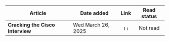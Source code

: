 | Article | Date added | Link | Read status |
| --- | --- | :---: | :---: |
| **Cracking the Cisco Interview** | Wed March 26, 2025 | <a href="https://radicallyayush.medium.com/cracking-the-cisco-interview-8c0339161aa5"><img src="https://cdn1.iconfinder.com/data/icons/arrows-directions-crafticons/48/Arrow_Link-1024.png" width="14" alt="Link"></a>| Not read |
